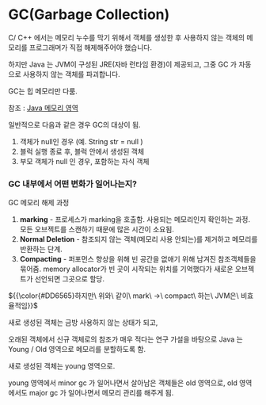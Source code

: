 # GC(Garbage Collection)

C/ C++ 에서는 메모리 누수를 막기 위해서 객체를 생성한 후 사용하지 않는 객체의 메모리를 프로그래머가 직접 해제해주어야 했습니다. 

하지만 Java 는 JVM이 구성된 JRE(자바 런타임 환경)이 제공되고, 그중 GC 가 자동으로 사용하지 않는 객체를 파괴합니다.

GC는 힙 메모리만 다룸. 

참조 : [Java 메모리 영역](#java-메모리-영역)

일반적으로 다음과 같은 경우 GC의 대상이 됨.

1. 객체가 null인 경우 (예. String str = null ) 
2. 블럭 실행 종료 후, 블럭 안에서 생성된 객체
3. 부모 객체가 null 인 경우, 포함하는 자식 객체


### GC 내부에서 어떤 변화가 일어나는지?

GC 메모리 해제 과정

1. **marking** - 프로세스가 marking을 호출함. 사용되는 메모리인지 확인하는 과정. 모든 오브젝트를 스캔하기 때문에 많은 시간이 소요됨.
2. **Normal Deletion** - 참조되지 않는 객체(메모리 사용 안되는)를 제거하고 메모리를 반환하는 단계. 
3. **Compacting** - 퍼포먼스 향상을 위해 빈 공간을 없애기 위해 남겨진 참조객체들을 묶어줌. memory allocator가 빈 곳이 시작되는 위치를 기억했다가 새로운 오브젝트가 선언되면 그곳으로 할당.
   
<p>${{\color{#DD6565}하지만\ 위와\ 같이\ mark\ →\ compact\ 하는\ JVM은\ 비효율적임}}$</p>
새로 생성된 객체는 금방 사용하지 않는 상태가 되고, 

오래된 객체에서 신규 객체로의 참조가 매우 적다는 연구 가설을 바탕으로 Java 는 Young / Old 영역으로 메모리를 분할하도록 함. 

새로 생성된 객체는 young 영역으로.

young 영역에서 minor gc 가 일어나면서 살아남은 객체들은 old 영역으로, old 영역에서도 major gc 가 일어나면서 메모리 관리를 해주게 됨.
